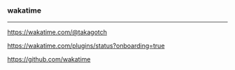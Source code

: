 ### wakatime
---
https://wakatime.com/@takagotch

https://wakatime.com/plugins/status?onboarding=true

https://github.com/wakatime


```
```

```
```

```
```

